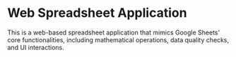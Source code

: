 # Web Spreadsheet Application
This is a web-based spreadsheet application that mimics Google Sheets' core functionalities, including mathematical operations, data quality checks, and UI interactions.  
